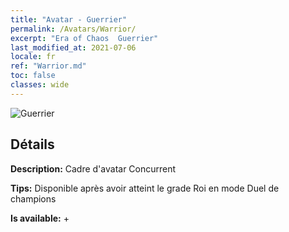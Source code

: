 ```yaml
---
title: "Avatar - Guerrier"
permalink: /Avatars/Warrior/
excerpt: "Era of Chaos  Guerrier"
last_modified_at: 2021-07-06
locale: fr
ref: "Warrior.md"
toc: false
classes: wide
---
```

 ![Guerrier](/images/a/avatarFrame_1.png)

## Détails

 **Description:** Cadre d'avatar Concurrent 

 **Tips:** Disponible après avoir atteint le grade Roi en mode Duel de champions 

 **Is available:**  + 

